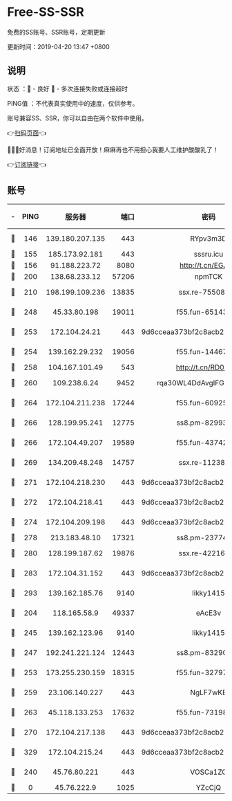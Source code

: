# Free-SS-SSR

免费的SS账号、SSR账号，定期更新

更新时间：2019-04-20 13:47 +0800

## 说明

状态     ：🙂 - 良好 🙁 - 多次连接失败或连接超时

PING值   ：不代表真实使用中的速度，仅供参考。

账号兼容SS、SSR，你可以自由在两个软件中使用。

👉[扫码页面](https://liesauer.github.io/Free-SS-SSR/)👈

🎉🎉🎉好消息！订阅地址已全面开放！麻麻再也不用担心我要人工维护酸酸乳了！

👉[订阅链接](https://www.liesauer.net/yogurt/subscribe?ACCESS_TOKEN=DAYxR3mMaZAsaqUb)👈

## 账号

|-|PING|服务器|端口|密码|加密方式|区域|
|:----:|:----:|:-----:|-----:|:----:|:----:|:----:|
|🙂|146|139.180.207.135|443|RYpv3m3D|aes-256-cfb|JP|
|🙂|155|185.173.92.181|443|sssru.icu|rc4-md5|RU|
|🙂|156|91.188.223.72|8080|http://t.cn/EGJIyrl|rc4-md5|RU|
|🙂|200|138.68.233.12|57206|npmTCK|rc4-md5|US|
|🙂|210|198.199.109.236|13835|ssx.re-75508412|aes-256-cfb|US|
|🙂|248|45.33.80.198|19011|f55.fun-65143945|aes-256-cfb|US|
|🙂|253|172.104.24.21|443|9d6cceaa373bf2c8acb22e60b6a58be6|aes-256-cfb|US|
|🙂|254|139.162.29.232|19056|f55.fun-14467023|aes-256-cfb|SG|
|🙂|258|104.167.101.49|543|http://t.cn/RD0D7sx|rc4-md5|CA|
|🙂|260|109.238.6.24|9452|rqa30WL4DdAvgIFG6Fs3znzTa|aes-256-cfb|FR|
|🙂|264|172.104.211.238|17244|f55.fun-60925074|aes-256-cfb|US|
|🙂|266|128.199.95.241|12775|ss8.pm-82993561|aes-256-cfb|SG|
|🙂|266|172.104.49.207|19589|f55.fun-43742869|aes-256-cfb|SG|
|🙂|269|134.209.48.248|14757|ssx.re-11238638|aes-256-cfb|US|
|🙂|271|172.104.218.230|443|9d6cceaa373bf2c8acb22e60b6a58be6|aes-256-cfb|US|
|🙂|272|172.104.218.41|443|9d6cceaa373bf2c8acb22e60b6a58be6|aes-256-cfb|US|
|🙂|274|172.104.209.198|443|9d6cceaa373bf2c8acb22e60b6a58be6|aes-256-cfb|US|
|🙂|278|213.183.48.10|17321|ss8.pm-23774464|rc4-md5|RU|
|🙂|280|128.199.187.62|19876|ssx.re-42216625|aes-256-cfb|SG|
|🙂|283|172.104.31.152|443|9d6cceaa373bf2c8acb22e60b6a58be6|aes-256-cfb|US|
|🙂|293|139.162.185.76|9140|likky1415|aes-256-cfb|DE|
|🙂|204|118.165.58.9|49337|eAcE3v|chacha20-ietf|TW|
|🙂|245|139.162.123.96|9140|likky1415|aes-256-cfb|JP|
|🙂|247|192.241.221.124|12443|ss8.pm-83290580|aes-256-cfb|US|
|🙂|253|173.255.230.159|18315|f55.fun-32797324|aes-256-cfb|US|
|🙂|259|23.106.140.227|443|NgLF7wKB|aes-256-cfb|US|
|🙂|263|45.118.133.253|17632|f55.fun-73198331|aes-256-cfb|SG|
|🙂|270|172.104.217.138|443|9d6cceaa373bf2c8acb22e60b6a58be6|aes-256-cfb|US|
|🙂|329|172.104.215.24|443|9d6cceaa373bf2c8acb22e60b6a58be6|aes-256-cfb|US|
|🙁|240|45.76.80.221|443|VOSCa1ZG|aes-256-cfb|DE|
|🙁|0|45.76.222.9|1025|YZcCjQ|rc4-md5|JP|

